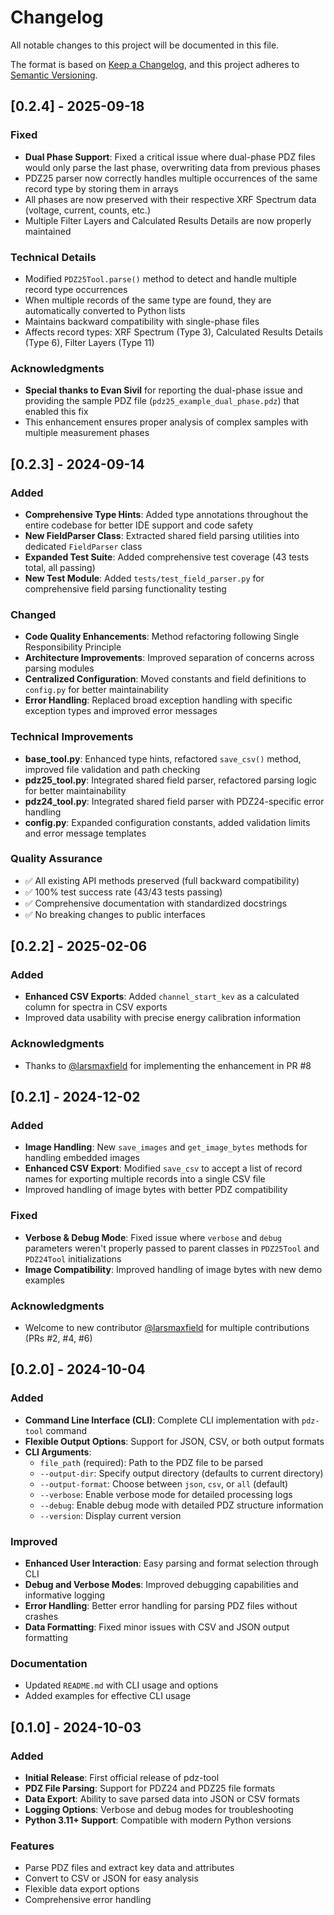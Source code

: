 # Changelog

All notable changes to this project will be documented in this file.

The format is based on [Keep a Changelog](https://keepachangelog.com/en/1.0.0/),
and this project adheres to [Semantic Versioning](https://semver.org/spec/v2.0.0.html).

## [0.2.4] - 2025-09-18

### Fixed
- **Dual Phase Support**: Fixed a critical issue where dual-phase PDZ files would only parse the last phase, overwriting data from previous phases
- PDZ25 parser now correctly handles multiple occurrences of the same record type by storing them in arrays
- All phases are now preserved with their respective XRF Spectrum data (voltage, current, counts, etc.)
- Multiple Filter Layers and Calculated Results Details are now properly maintained

### Technical Details
- Modified `PDZ25Tool.parse()` method to detect and handle multiple record type occurrences
- When multiple records of the same type are found, they are automatically converted to Python lists
- Maintains backward compatibility with single-phase files
- Affects record types: XRF Spectrum (Type 3), Calculated Results Details (Type 6), Filter Layers (Type 11)

### Acknowledgments
- **Special thanks to Evan Sivil** for reporting the dual-phase issue and providing the sample PDZ file (`pdz25_example_dual_phase.pdz`) that enabled this fix
- This enhancement ensures proper analysis of complex samples with multiple measurement phases

## [0.2.3] - 2024-09-14

### Added
- **Comprehensive Type Hints**: Added type annotations throughout the entire codebase for better IDE support and code safety
- **New FieldParser Class**: Extracted shared field parsing utilities into dedicated `FieldParser` class
- **Expanded Test Suite**: Added comprehensive test coverage (43 tests total, all passing)
- **New Test Module**: Added `tests/test_field_parser.py` for comprehensive field parsing functionality testing

### Changed
- **Code Quality Enhancements**: Method refactoring following Single Responsibility Principle
- **Architecture Improvements**: Improved separation of concerns across parsing modules
- **Centralized Configuration**: Moved constants and field definitions to `config.py` for better maintainability
- **Error Handling**: Replaced broad exception handling with specific exception types and improved error messages

### Technical Improvements
- **base_tool.py**: Enhanced type hints, refactored `save_csv()` method, improved file validation and path checking
- **pdz25_tool.py**: Integrated shared field parser, refactored parsing logic for better maintainability
- **pdz24_tool.py**: Integrated shared field parser with PDZ24-specific error handling
- **config.py**: Expanded configuration constants, added validation limits and error message templates

### Quality Assurance
- ✅ All existing API methods preserved (full backward compatibility)
- ✅ 100% test success rate (43/43 tests passing)
- ✅ Comprehensive documentation with standardized docstrings
- ✅ No breaking changes to public interfaces

## [0.2.2] - 2025-02-06

### Added
- **Enhanced CSV Exports**: Added `channel_start_kev` as a calculated column for spectra in CSV exports
- Improved data usability with precise energy calibration information

### Acknowledgments
- Thanks to [@larsmaxfield](https://github.com/larsmaxfield) for implementing the enhancement in PR #8

## [0.2.1] - 2024-12-02

### Added
- **Image Handling**: New `save_images` and `get_image_bytes` methods for handling embedded images
- **Enhanced CSV Export**: Modified `save_csv` to accept a list of record names for exporting multiple records into a single CSV file
- Improved handling of image bytes with better PDZ compatibility

### Fixed
- **Verbose & Debug Mode**: Fixed issue where `verbose` and `debug` parameters weren't properly passed to parent classes in `PDZ25Tool` and `PDZ24Tool` initializations
- **Image Compatibility**: Improved handling of image bytes with new demo examples

### Acknowledgments
- Welcome to new contributor [@larsmaxfield](https://github.com/larsmaxfield) for multiple contributions (PRs #2, #4, #6)

## [0.2.0] - 2024-10-04

### Added
- **Command Line Interface (CLI)**: Complete CLI implementation with `pdz-tool` command
- **Flexible Output Options**: Support for JSON, CSV, or both output formats
- **CLI Arguments**: 
  - `file_path` (required): Path to the PDZ file to be parsed
  - `--output-dir`: Specify output directory (defaults to current directory)
  - `--output-format`: Choose between `json`, `csv`, or `all` (default)
  - `--verbose`: Enable verbose mode for detailed processing logs
  - `--debug`: Enable debug mode with detailed PDZ structure information
  - `--version`: Display current version

### Improved
- **Enhanced User Interaction**: Easy parsing and format selection through CLI
- **Debug and Verbose Modes**: Improved debugging capabilities and informative logging
- **Error Handling**: Better error handling for parsing PDZ files without crashes
- **Data Formatting**: Fixed minor issues with CSV and JSON output formatting

### Documentation
- Updated `README.md` with CLI usage and options
- Added examples for effective CLI usage

## [0.1.0] - 2024-10-03

### Added
- **Initial Release**: First official release of pdz-tool
- **PDZ File Parsing**: Support for PDZ24 and PDZ25 file formats
- **Data Export**: Ability to save parsed data into JSON or CSV formats
- **Logging Options**: Verbose and debug modes for troubleshooting
- **Python 3.11+ Support**: Compatible with modern Python versions

### Features
- Parse PDZ files and extract key data and attributes
- Convert to CSV or JSON for easy analysis
- Flexible data export options
- Comprehensive error handling
